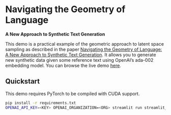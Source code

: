 # Navigating the Geometry of Language

**A New Approach to Synthetic Text Generation**

This demo is a practical example of the geometric approach to latent space sampling as described in the paper [Navigating the Geometry of Language: A New Approach to Synthetic Text Generation](https://www.watchful.io/blog/navigating-the-geometry-of-language-a-new-approach-to-synthetic-text-generation). It allows you to generate new synthetic data given some reference text using OpenAI’s ada-002 embedding model. You can browse the live demo [here](https://dataset-generator.gpu-demos.watchful.io).

## Quickstart

This demo requires PyTorch to be compiled with CUDA support.

```bash
pip install -r requirements.txt
OPENAI_API_KEY=<KEY> OPENAI_ORGANIZATION=<ORG> streamlit run streamlit_app.py
```
